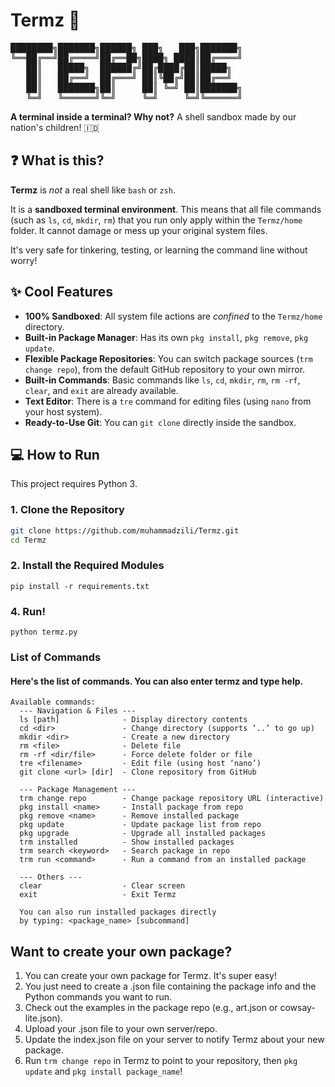 # Termz 🚀
<pre>
████████╗███████╗██████╗ ███╗   ███╗███████╗
╚══██╔══╝██╔════╝██╔══██╗████╗ ████║██╔════╝
   ██║   █████╗  ██████╔╝██╔████╔██║█████╗  
   ██║   ██╔══╝  ██╔═══╝ ██║╚██╔╝██║██╔══╝  
   ██║   ███████╗██║     ██║ ╚═╝ ██║███████╗
   ╚═╝   ╚══════╝╚═╝     ╚═╝     ╚═╝╚══════╝
</pre>

**A terminal inside a terminal? Why not?**
A shell sandbox made by our nation's children! 🇮🇩

## ❓ What is this?

**Termz** is *not* a real shell like `bash` or `zsh`.

It is a **sandboxed terminal environment**. This means that all file commands (such as `ls`, `cd`, `mkdir`, `rm`) that you run only apply within the `Termz/home` folder. It cannot damage or mess up your original system files.

It's very safe for tinkering, testing, or learning the command line without worry!

## ✨ Cool Features

* **100% Sandboxed**: All system file actions are *confined* to the `Termz/home` directory.
* **Built-in Package Manager**: Has its own `pkg install`, `pkg remove`, `pkg update`.
* **Flexible Package Repositories**: You can switch package sources (`trm change repo`), from the default GitHub repository to your own mirror.
* **Built-in Commands**: Basic commands like `ls`, `cd`, `mkdir`, `rm`, `rm -rf`, `clear`, and `exit` are already available.
* **Text Editor**: There is a `tre` command for editing files (using `nano` from your host system).
* **Ready-to-Use Git**: You can `git clone` directly inside the sandbox.

## 💻 How to Run

This project requires Python 3.

### 1. Clone the Repository

```bash
git clone https://github.com/muhammadzili/Termz.git
cd Termz
```

### 2. Install the Required Modules
```
pip install -r requirements.txt
```

### 4. Run!
```
python termz.py
```

### List of Commands
#### Here's the list of commands. You can also enter termz and type help.
```
Available commands:
  --- Navigation & Files ---
  ls [path]              - Display directory contents
  cd <dir>               - Change directory (supports ‘..’ to go up)
  mkdir <dir>            - Create a new directory
  rm <file>              - Delete file
  rm -rf <dir/file>      - Force delete folder or file
  tre <filename>         - Edit file (using host ‘nano’)
  git clone <url> [dir]  - Clone repository from GitHub
  
  --- Package Management ---
  trm change repo        - Change package repository URL (interactive)
  pkg install <name>     - Install package from repo
  pkg remove <name>      - Remove installed package
  pkg update             - Update package list from repo
  pkg upgrade            - Upgrade all installed packages
  trm installed          - Show installed packages
  trm search <keyword>   - Search package in repo
  trm run <command>      - Run a command from an installed package
  
  --- Others ---
  clear                  - Clear screen
  exit                   - Exit Termz
  
  You can also run installed packages directly
  by typing: <package_name> [subcommand]
```

## Want to create your own package?
1. You can create your own package for Termz. It's super easy!
2. You just need to create a .json file containing the package info and the Python commands you want to run.
3. Check out the examples in the package repo (e.g., art.json or cowsay-lite.json).
4. Upload your .json file to your own server/repo.
5. Update the index.json file on your server to notify Termz about your new package.
6. Run `trm change repo` in Termz to point to your repository, then `pkg update` and `pkg install package_name`!
